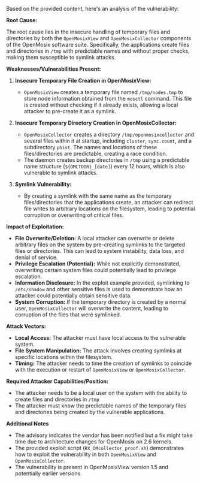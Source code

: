 Based on the provided content, here's an analysis of the vulnerability:

**Root Cause:**

The root cause lies in the insecure handling of temporary files and directories by both the `OpenMosixView` and `OpenMosixCollector` components of the OpenMosix software suite. Specifically, the applications create files and directories in `/tmp` with predictable names and without proper checks, making them susceptible to symlink attacks.

**Weaknesses/Vulnerabilities Present:**

1.  **Insecure Temporary File Creation in OpenMosixView:**
    *   `OpenMosixView` creates a temporary file named `/tmp/nodes.tmp` to store node information obtained from the `mosctl` command. This file is created without checking if it already exists, allowing a local attacker to pre-create it as a symlink.

2.  **Insecure Temporary Directory Creation in OpenMosixCollector:**
    *   `OpenMosixCollector` creates a directory `/tmp/openmosixcollector` and several files within it at startup, including `cluster`, `sync.count`, and a subdirectory `phist`. The names and locations of these files/directories are predictable, creating a race condition.
    *   The daemon creates backup directories in `/tmp` using a predictable name structure (`${OMCTDIR}_[date]`) every 12 hours, which is also vulnerable to symlink attacks.

3. **Symlink Vulnerability:**
    * By creating a symlink with the same name as the temporary files/directories that the applications create, an attacker can redirect file writes to arbitrary locations on the filesystem, leading to potential corruption or overwriting of critical files.

**Impact of Exploitation:**

*   **File Overwrite/Deletion:** A local attacker can overwrite or delete arbitrary files on the system by pre-creating symlinks to the targeted files or directories. This can lead to system instability, data loss, and denial of service.
*   **Privilege Escalation (Potential):** While not explicitly demonstrated, overwriting certain system files could potentially lead to privilege escalation.
*   **Information Disclosure:** In the exploit example provided, symlinking to `/etc/shadow` and other sensitive files is used to demonstrate how an attacker could potentially obtain sensitive data.
*  **System Corruption:** If the temporary directory is created by a normal user, `OpenMosixCollector` will overwrite the content, leading to corruption of the files that were symlinked.

**Attack Vectors:**

*   **Local Access:** The attacker must have local access to the vulnerable system.
*   **File System Manipulation:** The attack involves creating symlinks at specific locations within the filesystem.
*   **Timing:** The attacker needs to time the creation of symlinks to coincide with the execution or restart of `OpenMosixView` or `OpenMosixCollector`.

**Required Attacker Capabilities/Position:**

*   The attacker needs to be a local user on the system with the ability to create files and directories in `/tmp`
*   The attacker must know the predictable names of the temporary files and directories being created by the vulnerable applications.

**Additional Notes**

*   The advisory indicates the vendor has been notified but a fix might take time due to architecture changes for OpenMosix on 2.6 kernels.
*   The provided exploit script (`RX_OMcollector_proof.sh`) demonstrates how to exploit the vulnerability in both `OpenMosixView` and `OpenMosixCollector`.
* The vulnerability is present in OpenMosixView version 1.5 and potentially earlier versions.